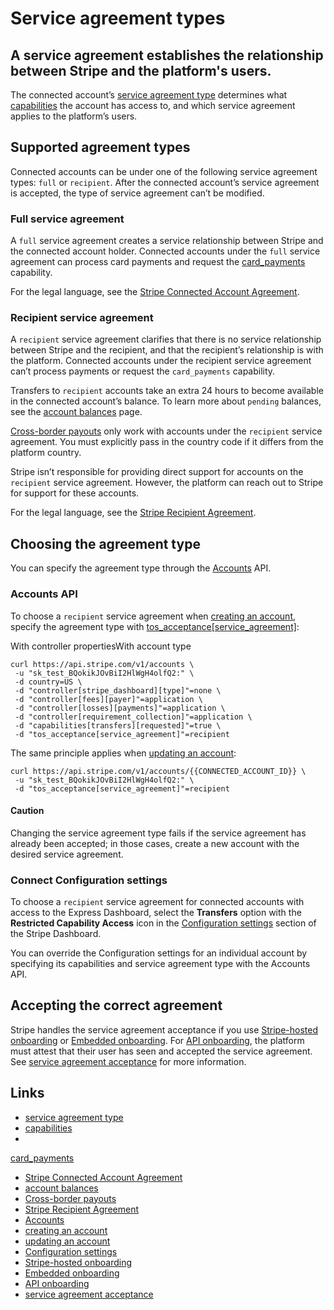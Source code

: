 # Service agreement types

## A service agreement establishes the relationship between Stripe and the platform's users.

The connected account’s [service agreement
type](https://docs.stripe.com/api/accounts/object#account_object-tos_acceptance)
determines what
[capabilities](https://docs.stripe.com/connect/account-capabilities) the account
has access to, and which service agreement applies to the platform’s users.

## Supported agreement types

Connected accounts can be under one of the following service agreement types:
`full` or `recipient`. After the connected account’s service agreement is
accepted, the type of service agreement can’t be modified.

### Full service agreement

A `full` service agreement creates a service relationship between Stripe and the
connected account holder. Connected accounts under the `full` service agreement
can process card payments and request the
[card_payments](https://docs.stripe.com/connect/account-capabilities#card-payments)
capability.

For the legal language, see the [Stripe Connected Account
Agreement](https://stripe.com/connect-account/legal/full).

### Recipient service agreement

A `recipient` service agreement clarifies that there is no service relationship
between Stripe and the recipient, and that the recipient’s relationship is with
the platform. Connected accounts under the recipient service agreement can’t
process payments or request the `card_payments` capability.

Transfers to `recipient` accounts take an extra 24 hours to become available in
the connected account’s balance. To learn more about `pending` balances, see the
[account balances](https://docs.stripe.com/connect/account-balances) page.

[Cross-border payouts](https://docs.stripe.com/connect/cross-border-payouts)
only work with accounts under the `recipient` service agreement. You must
explicitly pass in the country code if it differs from the platform country.

Stripe isn’t responsible for providing direct support for accounts on the
`recipient` service agreement. However, the platform can reach out to Stripe for
support for these accounts.

For the legal language, see the [Stripe Recipient
Agreement](https://stripe.com/connect-account/legal/recipient).

## Choosing the agreement type

You can specify the agreement type through the
[Accounts](https://docs.stripe.com/api/accounts) API.

### Accounts API

To choose a `recipient` service agreement when [creating an
account](https://docs.stripe.com/api#create_account), specify the agreement type
with
[tos_acceptance[service_agreement]](https://docs.stripe.com/api/accounts/object#account_object-tos_acceptance):

With controller propertiesWith account type
```
curl https://api.stripe.com/v1/accounts \
 -u "sk_test_BQokikJOvBiI2HlWgH4olfQ2:" \
 -d country=US \
 -d "controller[stripe_dashboard][type]"=none \
 -d "controller[fees][payer]"=application \
 -d "controller[losses][payments]"=application \
 -d "controller[requirement_collection]"=application \
 -d "capabilities[transfers][requested]"=true \
 -d "tos_acceptance[service_agreement]"=recipient
```

The same principle applies when [updating an
account](https://docs.stripe.com/api#update_account):

```
curl https://api.stripe.com/v1/accounts/{{CONNECTED_ACCOUNT_ID}} \
 -u "sk_test_BQokikJOvBiI2HlWgH4olfQ2:" \
 -d "tos_acceptance[service_agreement]"=recipient
```

#### Caution

Changing the service agreement type fails if the service agreement has already
been accepted; in those cases, create a new account with the desired service
agreement.

### Connect Configuration settings

To choose a `recipient` service agreement for connected accounts with access to
the Express Dashboard, select the **Transfers** option with the **Restricted
Capability Access** icon in the [Configuration
settings](https://dashboard.stripe.com/account/applications/settings/express)
section of the Stripe Dashboard.

You can override the Configuration settings for an individual account by
specifying its capabilities and service agreement type with the Accounts API.

## Accepting the correct agreement

Stripe handles the service agreement acceptance if you use [Stripe-hosted
onboarding](https://docs.stripe.com/connect/hosted-onboarding) or [Embedded
onboarding](https://docs.stripe.com/connect/embedded-onboarding). For [API
onboarding](https://docs.stripe.com/connect/api-onboarding), the platform must
attest that their user has seen and accepted the service agreement. See [service
agreement
acceptance](https://docs.stripe.com/connect/updating-service-agreements#tos-acceptance)
for more information.

## Links

- [service agreement
type](https://docs.stripe.com/api/accounts/object#account_object-tos_acceptance)
- [capabilities](https://docs.stripe.com/connect/account-capabilities)
-
[card_payments](https://docs.stripe.com/connect/account-capabilities#card-payments)
- [Stripe Connected Account
Agreement](https://stripe.com/connect-account/legal/full)
- [account balances](https://docs.stripe.com/connect/account-balances)
- [Cross-border payouts](https://docs.stripe.com/connect/cross-border-payouts)
- [Stripe Recipient
Agreement](https://stripe.com/connect-account/legal/recipient)
- [Accounts](https://docs.stripe.com/api/accounts)
- [creating an account](https://docs.stripe.com/api#create_account)
- [updating an account](https://docs.stripe.com/api#update_account)
- [Configuration
settings](https://dashboard.stripe.com/account/applications/settings/express)
- [Stripe-hosted onboarding](https://docs.stripe.com/connect/hosted-onboarding)
- [Embedded onboarding](https://docs.stripe.com/connect/embedded-onboarding)
- [API onboarding](https://docs.stripe.com/connect/api-onboarding)
- [service agreement
acceptance](https://docs.stripe.com/connect/updating-service-agreements#tos-acceptance)
